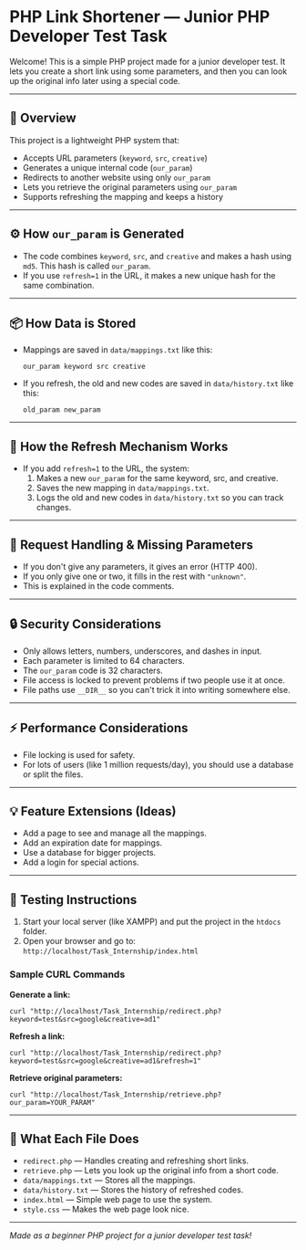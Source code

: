 # PHP Link Shortener — Junior PHP Developer Test Task

Welcome! This is a simple PHP project made for a junior developer test. It lets you create a short link using some parameters, and then you can look up the original info later using a special code.

---

## 📝 Overview

This project is a lightweight PHP system that:

- Accepts URL parameters (`keyword`, `src`, `creative`)
- Generates a unique internal code (`our_param`)
- Redirects to another website using only `our_param`
- Lets you retrieve the original parameters using `our_param`
- Supports refreshing the mapping and keeps a history

---

## ⚙️ How `our_param` is Generated

- The code combines `keyword`, `src`, and `creative` and makes a hash using `md5`. This hash is called `our_param`.
- If you use `refresh=1` in the URL, it makes a new unique hash for the same combination.

---

## 📦 How Data is Stored

- Mappings are saved in `data/mappings.txt` like this:
  ```
  our_param keyword src creative
  ```
- If you refresh, the old and new codes are saved in `data/history.txt` like this:
  ```
  old_param new_param
  ```

---

## 🔄 How the Refresh Mechanism Works

- If you add `refresh=1` to the URL, the system:
  1. Makes a new `our_param` for the same keyword, src, and creative.
  2. Saves the new mapping in `data/mappings.txt`.
  3. Logs the old and new codes in `data/history.txt` so you can track changes.

---

## 🚦 Request Handling & Missing Parameters

- If you don't give any parameters, it gives an error (HTTP 400).
- If you only give one or two, it fills in the rest with `"unknown"`.
- This is explained in the code comments.

---

## 🔒 Security Considerations

- Only allows letters, numbers, underscores, and dashes in input.
- Each parameter is limited to 64 characters.
- The `our_param` code is 32 characters.
- File access is locked to prevent problems if two people use it at once.
- File paths use `__DIR__` so you can't trick it into writing somewhere else.

---

## ⚡ Performance Considerations

- File locking is used for safety.
- For lots of users (like 1 million requests/day), you should use a database or split the files.

---

## 💡 Feature Extensions (Ideas)

- Add a page to see and manage all the mappings.
- Add an expiration date for mappings.
- Use a database for bigger projects.
- Add a login for special actions.

---

## 🧪 Testing Instructions

1. Start your local server (like XAMPP) and put the project in the `htdocs` folder.
2. Open your browser and go to:  
   `http://localhost/Task_Internship/index.html`

### Sample CURL Commands

**Generate a link:**

```
curl "http://localhost/Task_Internship/redirect.php?keyword=test&src=google&creative=ad1"
```

**Refresh a link:**

```
curl "http://localhost/Task_Internship/redirect.php?keyword=test&src=google&creative=ad1&refresh=1"
```

**Retrieve original parameters:**

```
curl "http://localhost/Task_Internship/retrieve.php?our_param=YOUR_PARAM"
```

---

## 📁 What Each File Does

- `redirect.php` — Handles creating and refreshing short links.
- `retrieve.php` — Lets you look up the original info from a short code.
- `data/mappings.txt` — Stores all the mappings.
- `data/history.txt` — Stores the history of refreshed codes.
- `index.html` — Simple web page to use the system.
- `style.css` — Makes the web page look nice.

---

_Made as a beginner PHP project for a junior developer test task!_
